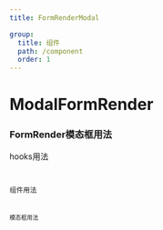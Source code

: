 ```yaml
---
title: FormRenderModal

group:
  title: 组件
  path: /component
  order: 1
---
```


# ModalFormRender


### FormRender模态框用法

hooks用法
<code src="./demos/demo1.tsx"/>

组件用法
<code src="./demos/demo2.tsx"/>

模态框用法
<!-- <code src="./demos/demo3.tsx"/> -->